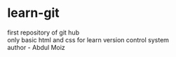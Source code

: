 # learn-git
first repository of git hub  
only basic html and css for learn version control system
<br>
author - Abdul Moiz 
